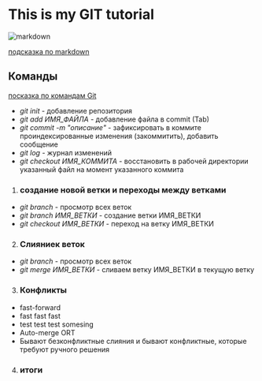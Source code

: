 # This is my GIT tutorial

![markdown](https://miro.medium.com/max/900/1*sSi5LWkfxZHNVuDLs2j2ug.png)

[подсказка по markdown](https://github.com/OlgaVlasova/markdown-doc/blob/master/README.md#Links "попробовать позже")

## **Команды**

[посказка по командам Git](https://github.com/cyberspacedk/Git-commands "внимательно изучить")

* *git init* - добавление репозитория
* *git add ИМЯ_ФАЙЛА* - добавление файла в commit (Tab)
* *git commit -m "описание"* - зафиксировать в коммите проиндексированные изменения (закоммитить), добавить сообщение
* *git log* - журнал изменений
* *git checkout ИМЯ_КОММИТА* - восстановить в рабочей директории указанный файл на момент указанного коммита

1. ### создание новой ветки и переходы между ветками
* *git branch* - просмотр всех веток
* *git branch ИМЯ_ВЕТКИ* - создание ветки ИМЯ_ВЕТКИ
* *git checkout ИМЯ_ВЕТКИ* - переход на ветку ИМЯ_ВЕТКИ

2. ### Слияниек веток
* *git branch* - просмотр всех веток
* *git merge ИМЯ_ВЕТКИ*  - сливаем ветку ИМЯ_ВЕТКИ в текущую ветку

3. ### Конфликты
* fast-forward
* fast fast fast
* test test test
somesing
* Auto-merge ORT
* Бывают безконфликтные слияния и бывают конфликтные, которые требуют ручного решения

4. ### итоги
